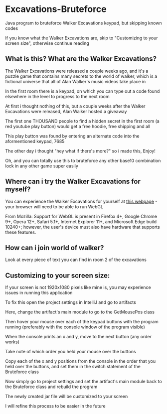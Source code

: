 # Excavations-Bruteforce
Java program to bruteforce Walker Excavations keypad, but skipping known codes

If you know what the Walker Excavations are, skip to "Customizing to your screen size", otherwise continue reading

## What is this? What are the Walker Excavations?
The Walker Excavations were released a couple weeks ago, and it's a puzzle game that contains many secrets to the world of walker, which is a fictional universe that all of Alan Walker's music videos take place in

In the first room there is a keypad, on which you can type out a code found elsewhere in the level to progress to the next room

At first i thought nothing of this, but a couple weeks after the Walker Excavations were released, Alan Walker hosted a giveaway 

The first one THOUSAND people to find a hidden secret in the first room (a red youtube play button) would get a free hoodie, free shipping and all

This play button was found by entering an alternate code into the aformentioned keypad, 7685

The other day i thought "hey what if there's more?" so i made this, Enjoy!

Oh, and you can totally use this to bruteforce any other base10 combination lock in any other game super easily

## Where can i try the Walker Excavations for myself?
You can experience the Walker Excavations for yourself at [this webpage](https://experience.alanwalker.no) - your browser will need to be able to run WebGL

From Mozilla: Support for WebGL is present in Firefox 4+, Google Chrome 9+, Opera 12+, Safari 5.1+, Internet Explorer 11+, and Microsoft Edge build 10240+; however, the user's device must also have hardware that supports these features.

## How can i join world of walker?
Look at every piece of text you can find in room 2 of the excavations

## Customizing to your screen size:
If your screen is not 1920x1080 pixels like mine is, you may experience issues in running this application

To fix this open the project settings in IntelliJ and go to artifacts

Here, change the artifact's main module to go to the GetMousePos class

Then hover your mouse over each of the keypad buttons with the program running (preferably with the console window of the program visible)

When the console prints an x and y, move to the next button (any order works)

Take note of which order you held your mouse over the buttons

Copy each of the x and y positions from the console in the order that you held over the buttons, and set them in the switch statement of the Bruteforce class

Now simply go to project settings and set the artifact's main module back to the Bruteforce class and rebuild the program

The newly created jar file will be customized to your screen

I will refine this process to be easier in the future
